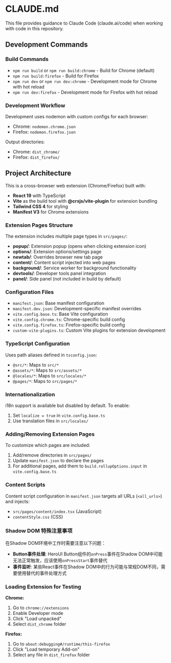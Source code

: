 # CLAUDE.md

This file provides guidance to Claude Code (claude.ai/code) when working with code in this repository.

## Development Commands

### Build Commands
- `npm run build` or `npm run build:chrome` - Build for Chrome (default)
- `npm run build:firefox` - Build for Firefox
- `npm run dev` or `npm run dev:chrome` - Development mode for Chrome with hot reload
- `npm run dev:firefox` - Development mode for Firefox with hot reload

### Development Workflow
Development uses nodemon with custom configs for each browser:
- Chrome: `nodemon.chrome.json`
- Firefox: `nodemon.firefox.json`

Output directories:
- Chrome: `dist_chrome/`
- Firefox: `dist_firefox/`

## Project Architecture

This is a cross-browser web extension (Chrome/Firefox) built with:
- **React 19** with TypeScript
- **Vite** as the build tool with **@crxjs/vite-plugin** for extension bundling
- **Tailwind CSS 4** for styling
- **Manifest V3** for Chrome extensions

### Extension Pages Structure
The extension includes multiple page types in `src/pages/`:

- **popup/**: Extension popup (opens when clicking extension icon)
- **options/**: Extension options/settings page
- **newtab/**: Overrides browser new tab page
- **content/**: Content script injected into web pages
- **background/**: Service worker for background functionality
- **devtools/**: Developer tools panel integration
- **panel/**: Side panel (not included in build by default)

### Configuration Files
- `manifest.json`: Base manifest configuration
- `manifest.dev.json`: Development-specific manifest overrides
- `vite.config.base.ts`: Base Vite configuration
- `vite.config.chrome.ts`: Chrome-specific build config
- `vite.config.firefox.ts`: Firefox-specific build config
- `custom-vite-plugins.ts`: Custom Vite plugins for extension development

### TypeScript Configuration
Uses path aliases defined in `tsconfig.json`:
- `@src/*`: Maps to `src/*`
- `@assets/*`: Maps to `src/assets/*`
- `@locales/*`: Maps to `src/locales/*`
- `@pages/*`: Maps to `src/pages/*`

### Internationalization
i18n support is available but disabled by default. To enable:
1. Set `localize = true` in `vite.config.base.ts`
2. Use translation files in `src/locales/`

### Adding/Removing Extension Pages
To customize which pages are included:
1. Add/remove directories in `src/pages/`
2. Update `manifest.json` to declare the pages
3. For additional pages, add them to `build.rollupOptions.input` in `vite.config.base.ts`

### Content Scripts
Content script configuration in `manifest.json` targets all URLs (`<all_urls>`) and injects:
- `src/pages/content/index.tsx` (JavaScript)
- `contentStyle.css` (CSS)

### Shadow DOM 特殊注意事项
在Shadow DOM环境中工作时需要注意以下问题：
- **Button事件处理**: HeroUI Button组件的`onPress`事件在Shadow DOM中可能无法正常触发，应该使用`onPressStart`事件替代
- **事件监听**: 某些React事件在Shadow DOM中的行为可能与常规DOM不同，需要使用替代的事件处理方式

### Loading Extension for Testing
**Chrome:**
1. Go to `chrome://extensions`
2. Enable Developer mode
3. Click "Load unpacked"
4. Select `dist_chrome` folder

**Firefox:**
1. Go to `about:debugging#/runtime/this-firefox`
2. Click "Load temporary Add-on"
3. Select any file in `dist_firefox` folder